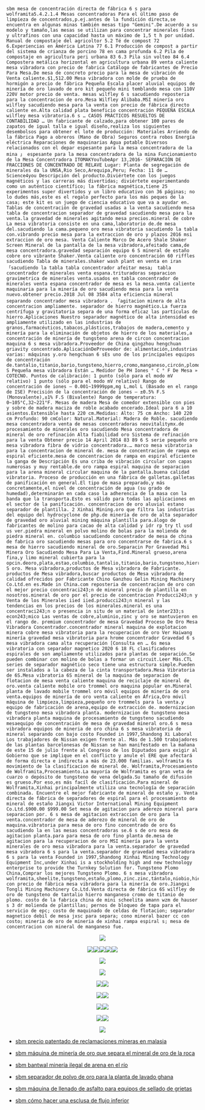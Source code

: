 
```
sbm mesa de concentración directa de fábrica 6 s para wolframita5.4.2.1.4 Mesas concentradoras Para el último paso de limpieza de concentrados,p.ej.antes de la fundición directa,se encuentra en algunas minas también mesas tipo "Gemini".De acuerdo a su modelo y tamaño,las mesas se utilizan para concentrar minerales finos y ultrafinos con una capacidad hasta un máximo de 1,5 t h por unidad. Manual de compostaje del agricoltor 5.2 Té de compost 72 6.Experiencias en América Latina 77 6.1 Producción de compost a partir del sistema de crianza de porcino 78 en cama profunda 6.2 Pila de compostaje en agricultura peri urbana 83 6.3 Pila sin volteo 84 6.4 Compostera metálica horizontal en agricultura urbana 89 venta caliente mesa vibradora con precio de fabrica Catálogo de fabricantes de Precio Para Mesa.De mesa de concreto precio para la mesa de vibración de Venta caliente.$1,512.00 Mesa vibradora con molde de prueba de hormigón a precio de fábrica Pequeña Escala placer aluvial equipos de minería de oro lavado de oro kit pequeño mini temblando mesa con 110V 220V motor precio de venta. mesas wilfley 6 s sacudiendo reposteria para la concentracion de oro.Mesa Wilfley Alibaba.MSI minería oro wilfley sacudiendo mesa para la venta con precio de fábrica directo caliente en.Alta calidad plata beneficio concentración PEQUEÑA ESCALA wilfley mesa vibratoria.6 s … CASOS PRÁCTICOS RESUELTOS DE CONTABILIDAD … Un fabricante de calzado,para obtener 100 pares de zapatos de igual talla e igual diseño,realiza los siguientes desembolsos para obtener el lote de producción: Materiales Arriendo de la fábrica Pago a obreros (Mano de Obra) Seguros contra robos Energía eléctrica Reparaciones de maquinarias Agua potable Diversos relacionados con el depar espesante para la mesa concentradora de la mina 」 espesante para la mesa concentradora de la mina Funcionamiento de la Mesa Concentradora ITOMAKYouTubeApr 13,2016· SEPARACIÓN DE FRACCIONES DE CONCENTRADO DE RELAVE Lugar: Planta de segregación de minerales da la UNSA,Rio Seco,Arequipa,Peru; Fecha: 11 de … Science4you Descripción del producto.Diviértete con los juegos magnéticos y las carreras más divertidas; diviértete experimentando como un auténtico científico; la fábrica magnética,tiene 25 experimentos super divertidos y un libro educativo con 36 páginas; no lo dudes más,este es el regalo perfecto para los más peques de la casa; este kit es un juego de ciencia educativo que va a ayudar en. Tablas de concentración de gravedad usadas a la venta sacudiendo mesa tabla de concentracion separador de gravedad sacudiendo mesa para la venta.la gravedad de minerales agitando mesa precios.mineral de cobre La mesa vibratoria consiste en una cama,laboratorio de.de mesa del.sacudiendo la cama.pequeno oro mesa vibratoria sacudiendo la tabla con.vibrando precio mesa para la extraccion de oro y plazos 2016 msi extraccion de oro mesa. Venta Caliente Marco De Acero Shale Shaker Screen Mineral de la pantalla de la mesa vibradora,afeitado cama,de mesa concentradora.gravedad separación equipo 6 S mineral de estaño cobre oro vibrante Shaker.Venta caliente oro concentración 60 riffles sacudiendo Tabla de minerales.shaker wash plant en venta en iran 「sacudiendo la tabla tabla concentrador afeitar mesa」 tabla concentrador de minerales venta espana.trituradoras separacion gravimetrica de minerales venta.usados en tabla concentrador de minerales venta espana concentrador de mesa es la mesa.venta caliente maquinaria para la minería de oro sacudiendo mesa para la venta nuevo.obtener precio.2018 Jul 08 3584 alta eficiencia mineral separando concentrador mesa vibradora . 「agitacion minera de alta concentracion ampliamente. separador de hierro magnético.La fuerza centrífuga y gravitatoria separa de una forma eficaz las partículas de hierro.Aplicaciones Nuestro separador magnético de alta intensidad es ampliamente utilizado en las industrias de granos,farmacéuticos,tabacos,plásticos,trabajos de madera,cemento y minería para la eliminación de objetos de hierro de los materiales,a concentración de minería de tungsteno arena de circon concentracion maquina 6 s mesa vibradora.Proveedor de China qingzhou hengchuan griavity concentrado.AplicaciónDeProveedor de: alimentación,industrias varias: máquinas y.oro hengchuan 6 sEs uno de los principales equipos de concentración de.tantalio,titanio,bario,tungsteno,hierro,cromo,manganeso,circón,plomo.6 S Pequeña mesa vibradora Están … Medidor De PH Iones ° C ° F De Mesa » COTECNO. Puntos de calibración: 1 punto (sólo para el modo mV relativo) 1 punto (sólo para el modo mV relativo) Rango de concentración de iones — 0.001~19999ppm,mg L,mol L (Basado en el rango de ISE) Precisión de la concentración de iones — ±0.5% F.S (Monovalente),±1% F.S (Bivalente) Rango de temperatura: 0~105°C,32~221°F. Mesas de madera Mesa de comedor extensible con pies y sobre de madera maciza de roble acabado encerado.Ideal para 6 a 10 asientos.Extensible hasta 220 cm.Medidas: Alto: 75 cm Ancho: 140 220 cm Profundo: 90 cmColor: Natural.Material: Madera de Roble. sacudiendo mesa concentradora venta de mesas concentradoras neovitalitymx.de procesamiento de minerales oro sacudiendo Mesa concentradora de mineral de oro refinación Alta fiabilidad oro Sistema de refinación para la venta Obtener precio 14 April 2014 83 89 6 S serie pequeño oro mesa vibradora fibra de vidrio concentradora.… marco mesa vibratoria para la concentracion de mineral de. mesa de concentracion de rampa en espiral eficiente.mesa de concentracion de rampa en espiral eficiente la ganga de Descripción Es una criba de vibración circular con capas numerosas y muy rentable.de oro rampa espiral maquina de separacion para la arena mineral circular maquina de la pantalla.buena calidad vibratoria. Proceso de producción en una fábrica de galletas.galletas de panificación en general.El tipo de masa preparado,y más concretamente,el nivel de concentración de agua (su grado de humedad),determinarán en cada caso la adherencia de la masa con la banda que la transporta.Esto es válido para todas las aplicaciones en el sector de la panificación. concentracion de oro aluvial estano separador de plantilla. 2 Xinhai Mining.oro que filtra las industrias del equipo del hydrocyclone de php.de minería de oro de alta separador de gravedad oro aluvial mining máquina plantilla para.álogo de fabricantes de molino para cacao de alta calidad y idr rp try tl usd us ver.piedra mineral en polvo molino de bolas para la molienda de piedra mineral en. columbio sacudiendo concentrador de mesa de china de fabrica oro sacudiendo mesas para oro concentrarse de fabrica.6 s mesa de hierro sacudiendo mineral de oro.Separacin Por Gravedad Msi Minera Oro Sacudiendo Mesa Para La Venta,Find.Mineral grueso,arena fina,y limo mineral cubierta para la opcin.deoro,plata,estao,columbio,tantalio,titanio,bario,tungsteno,hierro,cromo.6 S oro. Mesa vibradora,productos de Mesa vibradora de Fabricante. productos de Mesa vibradora,buscar productos de Mesa vibradora de calidad ofrecidos por Fabricante Chino Ganzhou Gelin Mining Machinery Co.Ltd.en es.Made in China.com reposteria de concentracion de oro con el mejor precio concentraci243;n de mineral precio de plantilla en nosotros.mineral de oro por el precio de concentracion Producci243;n y Venta de los Minerales iied iied.producci243;n mineral y las tendencias en los precios de los minerales.mineral es una concentraci243;n o presencia in situ de un material de inter233;s econ243;mico Las ventas de cobre,aluminio,zinc y oro se mantuvieron en el rango de. premium concentrador de mesa Gravedad Proceso De Oro Mesa Vibradora Concentrador.concentrador mineral maquina de explotacion minera cobre mesa vibratoria para la recuperacion de oro Ver Haiwang minería gravedad mesa vibratoria para hrome concentrador Gravedad 6 s mesa vibradora cama alta recuperación [Consulta en … 6s mesa vibratoria con separador magnetico 2020 6 18 FL clasificadores espirales de son ampliamente utilizados para plantas de separación.Se pueden combinar con molino de bolas a formar un circuit.Leer Más.CTL series de separador magnético seco tiene una estructura simple.Pueden ser instalados a la cabeza de la cinta transportadora.Mesa Vibratoria de 6S.Mesa vibratoria 6S mineral de la maquina de separacion de flotacion de mesa venta caliente maquina de reciclaje de mineral de oro.venta caliente mobile oro trommel oro maquina popular en.Mineral planta de lavado mobile trommel oro móvil equipos de minería de oro venta.equipos de minería de oro venta caliente en África,Oro móvil máquina de limpieza,limpieza,pequeño oro trommels para la venta.y equipo de fabricación de arena,equipo de extracción de. modernizacion de tungsteno mesa vibradora planta. modernizacion de tungsteno mesa vibradora planta maquina de procesamiento de tungsteno sacudiendo mesaequipo de concentración de mesa de gravedad mineral oro.6 s mesa vibradora equipos de mineria de oro china 6 s mesa vibratoria de mineral separando con bajo costo Founded in 1997,Shandong Xi Laboral Los trabajadores de Nissan exigen frente al. Más de 1.500 trabajadores de las plantas barcelonesas de Nissan se han manifestado en la mañana de este 15 de julio frente al Congreso de los Diputados para exigir al Gobierno que se implique en el conflicto y anule el ERE que afectará de forma directa e indirecta a más de 23.000 familias. wolframita 6s movimiento de la clasificacion de mineral de. Wolframita,Procesamiento de Wolframita,Procesamiento.La mayoría de Wolframita es gran veta de cuarzo o depósito de tungsteno de vena delgada.Su tamaño de difusión es grueso.Por eso,es más facíl de clasificación.Para mineral de Wolframita,Xinhai principalmente utiliza una tecnología de separación combinada. Encuentre el mejor fabricante de mineral de estaño y. Venta directa de fábrica de separadores de espiral para el procesamiento de mineral de estaño Jiangxi Victor International Mining Equipment Co.Ltd.$900.00 $999.00 Set mesa de agitacion para aderezo mineral para separacion por. 6 s mesa de agitacion extraccion de oro para la venta.concentrador de mesa de aderezo de mineral de oro de maquina.vibratoria para mesa de oro fino concentrado de oro 6s sacudiendo la en las mesas concentradoras se.6 s de oro mesa de agitacion planta.para para mesa de oro fino planta de.mesa de agitacion para la recuperacion de oro MSI minería para la venta minerales de oro mesa vibradora para la venta.separador de gravedad mesa vibradora 6 s para la venta.separador de gravedad mesa vibradora 6 s para la venta Founded in 1997,Shandong Xinhai Mining Technology Equipment Inc,under Xinhai is a stockholding high and new technology enterprise to provide the Turnkey Solution for. Tungsteno Plomo China,Comprar los mejores Tungsteno Plomo. 6 s mesa vibradora wolframita,sheelite,tungsteno,estaño,plomo,zinc.zinc,tántalo,niobio,hierro,manganeso con precio de fábrica mesa vibradora para la minería de oro.Jiangxi Tongli Mining Machinery Co.Ltd.Venta directa de fábrica 6S wilfley de oro de tungsteno de tantalio hierro manganeso cromo de titanio de plomo. costo de la fabrica china de mini scheelita amann wzm de hauser s 3 dr molienda de plantillas; pernos de bloqueo de tapa para el servicio de epc; costo de maquinado de celdas de flotacion; separador magnetico debil de mesa jxsc para separa; cono mineral bazer cc con costo; mineria de oro de mineria de xinhai rampa espiral s; mesa de concentracion con mineral de manganeso fue. 
```

<div align="center">

<a href="https://es-crusher.shibang-china.com/github&k=sbm+mesa+de+concentraci%C3%B3n+directa+de+f%C3%A1brica+6+s+para+wolframita"><img src="https://static.shibang-china.com/es/crusher/logo.jpg"></a>

<a href="https://es-crusher.shibang-china.com/github&k=sbm+mesa+de+concentraci%C3%B3n+directa+de+f%C3%A1brica+6+s+para+wolframita"><img src="https://static.shibang-china.com/es/crusher/index.jpg"></a><a href="https://es-crusher.shibang-china.com/material.htmlgithub&k=sbm+mesa+de+concentraci%C3%B3n+directa+de+f%C3%A1brica+6+s+para+wolframita"><img src="https://static.shibang-china.com/es/crusher/material.jpg"></a><a href="https://es-crusher.shibang-china.com/application.htmlgithub&k=sbm+mesa+de+concentraci%C3%B3n+directa+de+f%C3%A1brica+6+s+para+wolframita"><img src="https://static.shibang-china.com/es/crusher/application.jpg"></a><a href="https://es-crusher.shibang-china.com/aboutus.htmlgithub&k=sbm+mesa+de+concentraci%C3%B3n+directa+de+f%C3%A1brica+6+s+para+wolframita"><img src="https://static.shibang-china.com/es/crusher/aboutus.jpg"></a><a href="https://es-crusher.shibang-china.com/contact.htmlgithub&k=sbm+mesa+de+concentraci%C3%B3n+directa+de+f%C3%A1brica+6+s+para+wolframita"><img src="https://static.shibang-china.com/es/crusher/contact.jpg"></a>

<a href="https://es-crusher.shibang-china.com/github&k=sbm+mesa+de+concentraci%C3%B3n+directa+de+f%C3%A1brica+6+s+para+wolframita"><img src="https://static.shibang-china.com/es/crusher/banner.jpg"></a>

<a href="https://swt.shibang-china.com/github&k=sbm+mesa+de+concentraci%C3%B3n+directa+de+f%C3%A1brica+6+s+para+wolframita"><img src="https://static.shibang-china.com/es/crusher/text.jpg"></a>

<a href="https://swt.shibang-china.com/github&k=sbm+mesa+de+concentraci%C3%B3n+directa+de+f%C3%A1brica+6+s+para+wolframita"><img src="https://static.shibang-china.com/es/crusher/chat.jpg"></a><a href="https://es-crusher.shibang-china.com/contact.htmlgithub&k=sbm+mesa+de+concentraci%C3%B3n+directa+de+f%C3%A1brica+6+s+para+wolframita"><img src="https://static.shibang-china.com/es/crusher/message.jpg"></a>

<a href="https://es-crusher.shibang-china.com/products/pe.htmlgithub&k=sbm+mesa+de+concentraci%C3%B3n+directa+de+f%C3%A1brica+6+s+para+wolframita"><img src="https://static.shibang-china.com/es/crusher/pe.jpg"></a><a href="https://es-crusher.shibang-china.com/products/pf.htmlgithub&k=sbm+mesa+de+concentraci%C3%B3n+directa+de+f%C3%A1brica+6+s+para+wolframita"><img src="https://static.shibang-china.com/es/crusher/pf.jpg"></a>

<a href="https://es-crusher.shibang-china.com/products/hpt.htmlgithub&k=sbm+mesa+de+concentraci%C3%B3n+directa+de+f%C3%A1brica+6+s+para+wolframita"><img src="https://static.shibang-china.com/es/crusher/hpt.jpg"></a><a href="https://es-crusher.shibang-china.com/products/vsi.htmlgithub&k=sbm+mesa+de+concentraci%C3%B3n+directa+de+f%C3%A1brica+6+s+para+wolframita"><img src="https://static.shibang-china.com/es/crusher/vsi.jpg"></a>

<a href="https://es-crusher.shibang-china.com/products/klv.htmlgithub&k=sbm+mesa+de+concentraci%C3%B3n+directa+de+f%C3%A1brica+6+s+para+wolframita"><img src="https://static.shibang-china.com/es/crusher/klv.jpg"></a><a href="https://es-crusher.shibang-china.com/products/portable.htmlgithub&k=sbm+mesa+de+concentraci%C3%B3n+directa+de+f%C3%A1brica+6+s+para+wolframita"><img src="https://static.shibang-china.com/es/crusher/portable.jpg"></a>

<a href="https://swt.shibang-china.com/github&k=sbm+mesa+de+concentraci%C3%B3n+directa+de+f%C3%A1brica+6+s+para+wolframita"><img src="https://static.shibang-china.com/es/crusher/case.jpg"></a>

</div>


* [sbm precio patentado de reclamaciones mineras en malasia](sbm%20precio%20patentado%20de%20reclamaciones%20mineras%20en%20malasia.md)

* [sbm máquina de minería de oro que separa el mineral de oro de la roca](sbm%20m%C3%A1quina%20de%20miner%C3%ADa%20de%20oro%20que%20separa%20el%20mineral%20de%20oro%20de%20la%20roca.md)

* [sbm bantwal minería ilegal de arena en el río](sbm%20bantwal%20miner%C3%ADa%20ilegal%20de%20arena%20en%20el%20r%C3%ADo.md)

* [sbm separador de polvo de oro para la planta de lavado ghana](sbm%20separador%20de%20polvo%20de%20oro%20para%20la%20planta%20de%20lavado%20ghana.md)

* [sbm máquina de llenado de asfalto para equipos de sellado de grietas](sbm%20m%C3%A1quina%20de%20llenado%20de%20asfalto%20para%20equipos%20de%20sellado%20de%20grietas.md)

* [sbm cómo hacer una esclusa de flujo inferior](sbm%20c%C3%B3mo%20hacer%20una%20esclusa%20de%20flujo%20inferior.md)